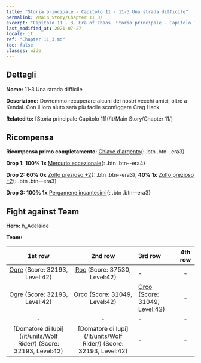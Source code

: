 ```yaml
---
title: "Storia principale - Capitolo 11 - 11-3 Una strada difficile"
permalink: /Main Story/Chapter 11_3/
excerpt: "Capitolo 11 - 3. Era of Chaos  Storia principale - Capitolo 11_3. 11-3 Una strada difficile"
last_modified_at: 2021-07-27
locale: it
ref: "Chapter 11_3.md"
toc: false
classes: wide
---
```


## Dettagli

 **Nome:** 11-3 Una strada difficile

 **Descrizione:** Dovremmo recuperare alcuni dei nostri vecchi amici, oltre a Kendal. Con il loro aiuto sarà più facile sconfiggere Crag Hack.

 **Related to:** [Storia principale Capitolo 11](/it/Main Story/Chapter 11/)

## Ricompensa

 **Ricompensa primo completamento:** [Chiave d'argento](/ItemsIT/con_693/){: .btn .btn--era3}

 **Drop 1:** **100% 1x** [Mercurio eccezionale](/ItemsIT/mat_35/){: .btn .btn--era4}

 **Drop 2:** **60% 0x** [Zolfo prezioso +2](/ItemsIT/mat_29/){: .btn .btn--era3}, **40% 1x** [Zolfo prezioso +2](/ItemsIT/mat_29/){: .btn .btn--era3}

 **Drop 3:** **100% 1x** [Pergamene incantesimi](/ItemsIT/con_694/){: .btn .btn--era3}


## Fight against Team
 **Hero:** h_Adelaide

 **Team:**


  | 1st row | 2nd row | 3rd row | 4th row |
  |:----:|:----:|:----|:----:|
  | [Ogre](/it/units/Ogre/) (Score: 32193, Level:42)  | [Roc](/it/units/Roc/) (Score: 37530, Level:42)  | - | - |
  | [Ogre](/it/units/Ogre/) (Score: 32193, Level:42)  | [Orco](/it/units/Orc/) (Score: 31049, Level:42)  | [Orco](/it/units/Orc/) (Score: 31049, Level:42)  | - |
  | - | - | - | - |
  | [Domatore di lupi](/it/units/Wolf Rider/) (Score: 32193, Level:42)  | [Domatore di lupi](/it/units/Wolf Rider/) (Score: 32193, Level:42)  | - | - |


